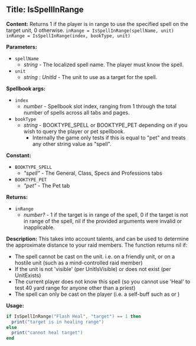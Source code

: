 ## Title: IsSpellInRange

**Content:**
Returns 1 if the player is in range to use the specified spell on the target unit, 0 otherwise.
`inRange = IsSpellInRange(spellName, unit)`
`inRange = IsSpellInRange(index, bookType, unit)`

**Parameters:**
- `spellName`
  - *string* - The localized spell name. The player must know the spell.
- `unit`
  - *string : UnitId* - The unit to use as a target for the spell.

**Spellbook args:**
- `index`
  - *number* - Spellbook slot index, ranging from 1 through the total number of spells across all tabs and pages.
- `bookType`
  - *string* - BOOKTYPE_SPELL or BOOKTYPE_PET depending on if you wish to query the player or pet spellbook.
    - Internally the game only tests if this is equal to "pet" and treats any other string value as "spell".

**Constant:**
- `BOOKTYPE_SPELL`
  - *"spell"* - The General, Class, Specs and Professions tabs
- `BOOKTYPE_PET`
  - *"pet"* - The Pet tab

**Returns:**
- `inRange`
  - *number?* - 1 if the target is in range of the spell, 0 if the target is not in range of the spell, nil if the provided arguments were invalid or inapplicable.

**Description:**
This takes into account talents, and can be used to determine the approximate distance to your raid members.
The function returns nil if:
- The spell cannot be cast on the unit. i.e. on a friendly unit, or on a hostile unit (such as a mind-controlled raid member)
- If the unit is not 'visible' (per UnitIsVisible) or does not exist (per UnitExists)
- The current player does not know this spell (so you cannot use 'Heal' to test 40 yard range for anyone other than a priest)
- The spell can only be cast on the player (i.e. a self-buff such as or )

**Usage:**
```lua
if IsSpellInRange("Flash Heal", "target") == 1 then
  print("target is in healing range")
else
  print("cannot heal target")
end
```